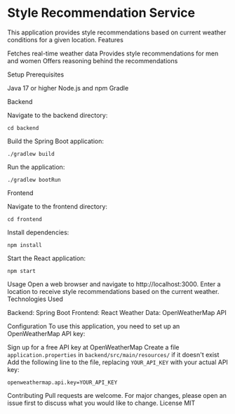 # Style Recommendation Service
This application provides style recommendations based on current weather conditions for a given location.
Features

Fetches real-time weather data
Provides style recommendations for men and women
Offers reasoning behind the recommendations

Setup
Prerequisites

Java 17 or higher
Node.js and npm
Gradle

Backend

Navigate to the backend directory:
```
cd backend
```
Build the Spring Boot application:
```
./gradlew build
```
Run the application:
```
./gradlew bootRun
```

Frontend

Navigate to the frontend directory:
```
cd frontend
```
Install dependencies:
```
npm install
```
Start the React application:
```
npm start
```

Usage
Open a web browser and navigate to http://localhost:3000. Enter a location to receive style recommendations based on the current weather.
Technologies Used

Backend: Spring Boot
Frontend: React
Weather Data: OpenWeatherMap API

Configuration
To use this application, you need to set up an OpenWeatherMap API key:

Sign up for a free API key at OpenWeatherMap
Create a file `application.properties` in `backend/src/main/resources/` if it doesn't exist
Add the following line to the file, replacing `YOUR_API_KEY` with your actual API key:
```
openweathermap.api.key=YOUR_API_KEY
```

Contributing
Pull requests are welcome. For major changes, please open an issue first to discuss what you would like to change.
License
MIT

